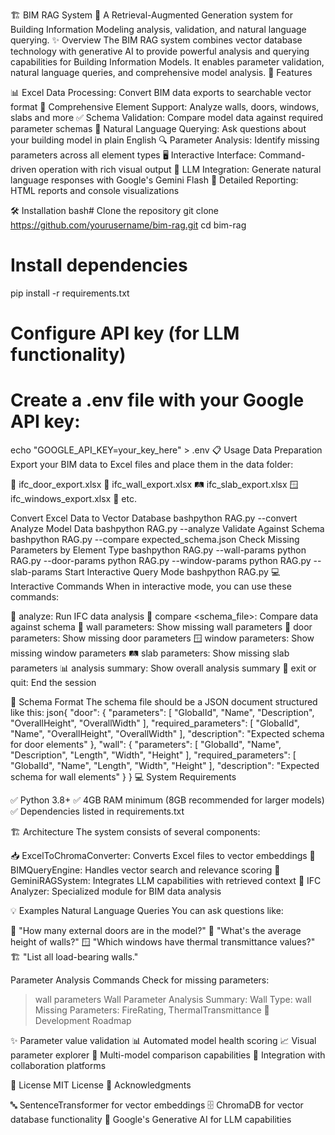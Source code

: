🏗️ BIM RAG System 🤖
A Retrieval-Augmented Generation system for Building Information Modeling analysis, validation, and natural language querying.
✨ Overview
The BIM RAG system combines vector database technology with generative AI to provide powerful analysis and querying capabilities for Building Information Models. It enables parameter validation, natural language queries, and comprehensive model analysis.
🚀 Features

📊 Excel Data Processing: Convert BIM data exports to searchable vector format
🏢 Comprehensive Element Support: Analyze walls, doors, windows, slabs and more
✅ Schema Validation: Compare model data against required parameter schemas
💬 Natural Language Querying: Ask questions about your building model in plain English
🔍 Parameter Analysis: Identify missing parameters across all element types
🖥️ Interactive Interface: Command-driven operation with rich visual output
🧠 LLM Integration: Generate natural language responses with Google's Gemini Flash
📝 Detailed Reporting: HTML reports and console visualizations

🛠️ Installation
bash# Clone the repository
git clone https://github.com/yourusername/bim-rag.git
cd bim-rag

# Install dependencies
pip install -r requirements.txt

# Configure API key (for LLM functionality)
# Create a .env file with your Google API key:
echo "GOOGLE_API_KEY=your_key_here" > .env
📋 Usage
Data Preparation
Export your BIM data to Excel files and place them in the data folder:

🚪 ifc_door_export.xlsx
🧱 ifc_wall_export.xlsx
🛤️ ifc_slab_export.xlsx
🪟 ifc_windows_export.xlsx
📁 etc.

Convert Excel Data to Vector Database
bashpython RAG.py --convert
Analyze Model Data
bashpython RAG.py --analyze
Validate Against Schema
bashpython RAG.py --compare expected_schema.json
Check Missing Parameters by Element Type
bashpython RAG.py --wall-params
python RAG.py --door-params
python RAG.py --window-params
python RAG.py --slab-params
Start Interactive Query Mode
bashpython RAG.py
💻 Interactive Commands
When in interactive mode, you can use these commands:

🔎 analyze: Run IFC data analysis
🔄 compare <schema_file>: Compare data against schema
🧱 wall parameters: Show missing wall parameters
🚪 door parameters: Show missing door parameters
🪟 window parameters: Show missing window parameters
🛤️ slab parameters: Show missing slab parameters
📊 analysis summary: Show overall analysis summary
🚪 exit or quit: End the session

📝 Schema Format
The schema file should be a JSON document structured like this:
json{
  "door": {
    "parameters": [
      "GlobalId", "Name", "Description", "OverallHeight", "OverallWidth"
    ],
    "required_parameters": [
      "GlobalId", "Name", "OverallHeight", "OverallWidth"
    ],
    "description": "Expected schema for door elements"
  },
  "wall": {
    "parameters": [
      "GlobalId", "Name", "Description", "Length", "Width", "Height"
    ],
    "required_parameters": [
      "GlobalId", "Name", "Length", "Width", "Height"
    ],
    "description": "Expected schema for wall elements"
  }
}
💻 System Requirements

✅ Python 3.8+
✅ 4GB RAM minimum (8GB recommended for larger models)
✅ Dependencies listed in requirements.txt

🏗️ Architecture
The system consists of several components:

📥 ExcelToChromaConverter: Converts Excel files to vector embeddings
🔎 BIMQueryEngine: Handles vector search and relevance scoring
🧠 GeminiRAGSystem: Integrates LLM capabilities with retrieved context
🔧 IFC Analyzer: Specialized module for BIM data analysis

💡 Examples
Natural Language Queries
You can ask questions like:

🚪 "How many external doors are in the model?"
🧱 "What's the average height of walls?"
🪟 "Which windows have thermal transmittance values?"
🏗️ "List all load-bearing walls."

Parameter Analysis Commands
Check for missing parameters:
> wall parameters
Wall Parameter Analysis Summary:
Wall Type: wall
Missing Parameters: FireRating, ThermalTransmittance
🔮 Development Roadmap

✨ Parameter value validation
📊 Automated model health scoring
📈 Visual parameter explorer
🔄 Multi-model comparison capabilities
🤝 Integration with collaboration platforms

📜 License
MIT License
🙏 Acknowledgments

🔤 SentenceTransformer for vector embeddings
🗄️ ChromaDB for vector database functionality
🤖 Google's Generative AI for LLM capabilities
